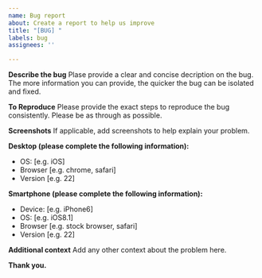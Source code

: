 ```yaml
---
name: Bug report
about: Create a report to help us improve
title: "[BUG] "
labels: bug
assignees: ''

---
```


**Describe the bug**
Plase provide a clear and concise decription on the bug. The more information you can provide, the quicker
the bug can be isolated and fixed.

**To Reproduce**
Please provide the exact steps to reproduce the bug consistently. Please be as through as possible.

**Screenshots**
If applicable, add screenshots to help explain your problem.

**Desktop (please complete the following information):**
 - OS: [e.g. iOS]
 - Browser [e.g. chrome, safari]
 - Version [e.g. 22]

**Smartphone (please complete the following information):**
 - Device: [e.g. iPhone6]
 - OS: [e.g. iOS8.1]
 - Browser [e.g. stock browser, safari]
 - Version [e.g. 22]

**Additional context**
Add any other context about the problem here.

**Thank you.**

